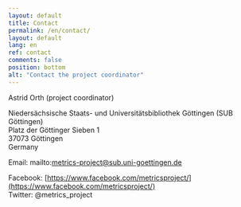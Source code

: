 ```yaml
---
layout: default
title: Contact
permalink: /en/contact/
layout: default
lang: en
ref: contact
comments: false
position: bottom
alt: "Contact the project coordinator"
---
```

Astrid Orth (project coordinator)

Niedersächsische Staats- und Universitätsbibliothek Göttingen (SUB Göttingen)  
Platz der Göttinger Sieben 1  
37073 Göttingen  
Germany

Email: mailto:metrics-project@sub.uni-goettingen.de  

Facebook: [https://www.facebook.com/metricsproject/](https://www.facebook.com/metricsproject/)  
Twitter: @metrics_project
